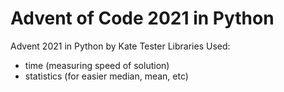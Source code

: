 # Advent of Code 2021 in Python
Advent 2021 in Python by Kate Tester
Libraries Used:
- time (measuring speed of solution)
- statistics (for easier median, mean, etc)
